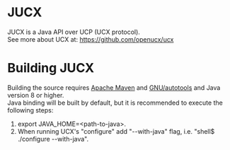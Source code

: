 <h1>JUCX</h1>

JUCX is a Java API over UCP (UCX protocol).</br>
See more about UCX at: https://github.com/openucx/ucx

# Building JUCX
Building the source requires [Apache Maven](http://maven.apache.org/) and [GNU/autotools](http://www.gnu.org/software/autoconf/autoconf.html) and Java version 8 or higher.</br>
Java binding will be built by default, but it is recommended to execute the following steps:
1. export JAVA_HOME=\<path-to-java\>.
2. When running UCX's "configure" add "--with-java" flag, i.e. "shell$ ./configure --with-java".
